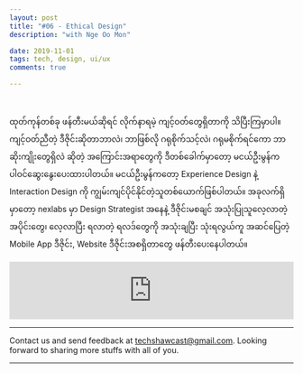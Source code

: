 ```yaml
---
layout: post
title: "#06 - Ethical Design"
description: "with Nge Oo Mon"

date: 2019-11-01
tags: tech, design, ui/ux
comments: true

--- 
```


<br/>

ထုတ်ကုန်တစ်ခု ဖန်တီးမယ်ဆိုရင် လိုက်နာရမဲ့ ကျင့်ဝတ်တွေရှိတာကို သိပြီးကြမှာပါ။ ကျင့်ဝတ်ညီတဲ့ ဒီဇိုင်းဆိုတာဘာလဲ၊ ဘာဖြစ်လို ဂရုစိုက်သင့်လဲ၊​ ဂရုမစိုက်ရင်ကော ဘာဆိုးကျိုးတွေရှိလဲ ဆိုတဲ့ အကြောင်းအရာတွေကို  ဒီတစ်ခေါက်မှာတော့  မငယ်ဦးမွန်က ပါဝင်ဆွေးနွေးပေးထားပါတယ်။ မငယ်ဦးမွန်ကတော့ Experience Design နဲ့ Interaction Design ကို ကျွမ်းကျင်ပိုင်နိုင်တဲ့သူတစ်ယောက်ဖြစ်ပါတယ်။ အခုလက်ရှိမှာတော့ nexlabs မှာ Design Strategist အနေနဲ့ ဒီဇိုင်းမစချင် အသုံးပြုသူလေ့လာတဲ့အပိုင်းတွေ၊​ လေ့လာပြီး ရလာတဲ့ ရလဒ်တွေကို အသုံးချပြီး သုံးရလွယ်ကူ အဆင်ပြေတဲ့  Mobile App​ ဒီဇိုင်း, Website ဒီဇိုင်းအစရှိတာတွေ ဖန်တီးပေးနေပါတယ်။


<iframe src="https://anchor.fm/techshaw/embed/episodes/Ethical-Design-with-Nge-Oo-Mon-e8ftso" height="102px" width="100%" frameborder="0" scrolling="no"></iframe>


***



Contact us and send feedback at [techshawcast@gmail.com](mailto:techshawcast@gmail.com). Looking forward to sharing more stuffs with all of you.

---
